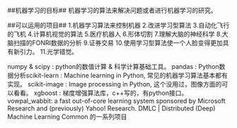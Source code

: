##机器学习的目标##
    机器学习的算法来解决问题或者进行机器学习的研究。

##可以运用的项目##
1.机器学习算法来控制机器
2.改进学习型算法
3.自动化飞行的飞机
4.计算机视觉的算法
5.医疗机器人
6.形体切割
7.理解大脑的神经科学
8.大脑扫描的FONRI数据的分析
9.证券交易
10.使用学习型算法使一个人脸变得更加具有新引力。
11.光学错觉。


numpy & scipy : python的数值计算 & 科学计算基础工具。
pandas : Python数据分析scikit-learn : Machine learning in Python, 常见的机器学习算法基本都有实现。
scikit-image : Image processing in Python, 这个没用过，图像方面的可以看看。
xgboost : 梯度增强算法库，c++写的，有python接口。
vowpal_wabbit: a fast out-of-core learning system sponsored by Microsoft Research and (previously) Yahoo! Research. 
DMLC | Distributed (Deep) Machine Learning Common 的一系列项目

